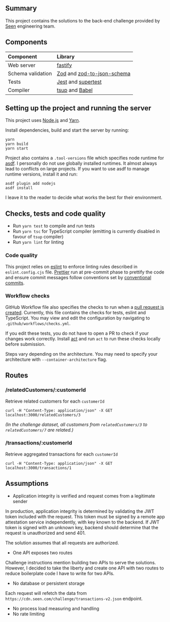## Summary

This project contains the solutions to the back-end challenge provided by [Seen](https://seen.com/) engineering team.

## Components

| Component         | Library                                                                                               |
| :---------------- | :---------------------------------------------------------------------------------------------------- |
| Web server        | [fastify](https://fastify.dev/)                                                                       |
| Schema validation | [Zod](https://zod.dev/) and [zod-to-json-schema](https://github.com/StefanTerdell/zod-to-json-schema) |
| Tests             | [Jest](https://jestjs.io/) and [supertest](https://github.com/ladjs/supertest)                        |
| Compiler          | [tsup](https://tsup.egoist.dev/) and [Babel](https://babeljs.io/)                                     |

## Setting up the project and running the server

This project uses [Node.js](https://nodejs.org/en) and [Yarn](https://classic.yarnpkg.com/).

Install dependencies, build and start the server by running:

```shell
yarn
yarn build
yarn start
```

Project also contains a `.tool-versions` file which specifies node runtime for [asdf](https://asdf-vm.com/).
I personally do not use globally installed runtimes. It almost always lead to conflicts on large projects.
If you want to use asdf to manage runtime versions, install it and run:

```shell
asdf plugin add nodejs
asdf install
```

I leave it to the reader to decide what works the best for their environment.

## Checks, tests and code quality

-   Run `yarn test` to compile and run tests
-   Run `yarn tsc` for TypeScript compiler (emitting is currently disabled in favour of `tsup` compiler)
-   Run `yarn lint` for linting

### Code quality

This project relies on [eslint](https://eslint.org/) to enforce linting rules described in `eslint.config.cjs` file. [Prettier](https://prettier.io/docs/en/precommit.html) run at pre-commit phase to prettify the code and ensure commit messages follow conventions set by [conventional commits](https://www.conventionalcommits.org/).

### Workflow checks

GitHub Workflow file also specifies the checks to run when a [pull request is created](https://github.com/koraybey/seen-challenge/pull/1). Currently, this file contains the checks for tests, eslint and TypeScript.
You may view and edit the configuration by navigating to `.github/workflows/checks.yml`.

If you edit these tests, you do not have to open a PR to check if your changes work correctly.
Install [act](https://github.com/nektos/act) and run `act` to run these checks locally before submission.

Steps vary depending on the architecture. You may need to specify your architecture with `--container-architecture` flag.

## Routes

### /relatedCustomers/:customerId

Retrieve related customers for each `customerId`

```shell
curl -H "Content-Type: application/json" -X GET localhost:3000/relatedCustomers/3
```

_(In the challenge dataset, all customers from `relatedCustomers/3` to `relatedCustomers/7` are related.)_

### /transactions/:customerId

Retrieve aggregated transactions for each `customerId`

```shell
curl -H "Content-Type: application/json" -X GET localhost:3000/transactions/1
```

## Assumptions

-   Application integrity is verified and request comes from a legitimate sender

In production, application integrity is determined by validating the JWT token included with the request. This token must be signed by a remote app attestation service independently, with key known to the backend. If JWT token is signed with an unknown key, backend should determine that the request is unauthorized and send 401.

The solution assumes that all requests are authorized.

-   One API exposes two routes

Challenge instructions mention building two APIs to serve the solutions. However, I decided to take the liberty and create one API with two routes to reduce boilerplate code I have to write for two APIs.

-   No database or persistent storage

Each request will refetch the data from `https://cdn.seen.com/challenge/transactions-v2.json` endpoint.

-   No process load measuring and handling
-   No rate limiting
